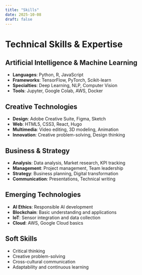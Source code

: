```yaml
---
title: "Skills"
date: 2025-10-08
draft: false
---
```


# Technical Skills & Expertise

## Artificial Intelligence & Machine Learning
- **Languages**: Python, R, JavaScript
- **Frameworks**: TensorFlow, PyTorch, Scikit-learn
- **Specialties**: Deep Learning, NLP, Computer Vision
- **Tools**: Jupyter, Google Colab, AWS, Docker

## Creative Technologies
- **Design**: Adobe Creative Suite, Figma, Sketch
- **Web**: HTML5, CSS3, React, Hugo
- **Multimedia**: Video editing, 3D modeling, Animation
- **Innovation**: Creative problem-solving, Design thinking

## Business & Strategy
- **Analysis**: Data analysis, Market research, KPI tracking
- **Management**: Project management, Team leadership
- **Strategy**: Business planning, Digital transformation
- **Communication**: Presentations, Technical writing

## Emerging Technologies
- **AI Ethics**: Responsible AI development
- **Blockchain**: Basic understanding and applications
- **IoT**: Sensor integration and data collection
- **Cloud**: AWS, Google Cloud basics

## Soft Skills
- Critical thinking
- Creative problem-solving
- Cross-cultural communication
- Adaptability and continuous learning
